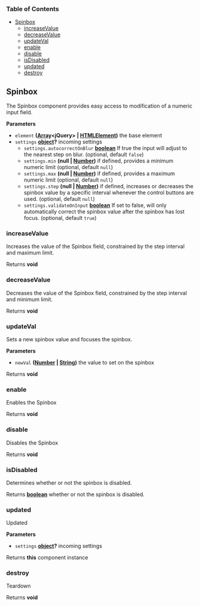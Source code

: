 <!-- Generated by documentation.js. Update this documentation by updating the source code. -->

### Table of Contents

-   [Spinbox][1]
    -   [increaseValue][2]
    -   [decreaseValue][3]
    -   [updateVal][4]
    -   [enable][5]
    -   [disable][6]
    -   [isDisabled][7]
    -   [updated][8]
    -   [destroy][9]

## Spinbox

The Spinbox component provides easy access to modification of a numeric input field.

**Parameters**

-   `element` **([Array][10]&lt;jQuery> | [HTMLElement][11])** the base element
-   `settings` **[object][12]?** incoming settings
    -   `settings.autocorrectOnBlur` **[boolean][13]** If true the input will adjust to the nearest step on blur. (optional, default `false`)
    -   `settings.min` **(null | [Number][14])** if defined, provides a minimum numeric limit (optional, default `null`)
    -   `settings.max` **(null | [Number][14])** if defined, provides a maximum numeric limit (optional, default `null`)
    -   `settings.step` **(null | [Number][14])** if defined, increases or decreases the spinbox value
         by a specific interval whenever the control buttons are used. (optional, default `null`)
    -   `settings.validateOnInput` **[boolean][13]** If set to false, will only automatically correct
         the spinbox value after the spinbox has lost focus. (optional, default `true`)

### increaseValue

Increases the value of the Spinbox field, constrained by the step interval and maximum limit.

Returns **void** 

### decreaseValue

Decreases the value of the Spinbox field, constrained by the step interval and minimum limit.

Returns **void** 

### updateVal

Sets a new spinbox value and focuses the spinbox.

**Parameters**

-   `newVal` **([Number][14] \| [String][15])** the value to set on the spinbox

Returns **void** 

### enable

Enables the Spinbox

Returns **void** 

### disable

Disables the Spinbox

Returns **void** 

### isDisabled

Determines whether or not the spinbox is disabled.

Returns **[boolean][13]** whether or not the spinbox is disabled.

### updated

Updated

**Parameters**

-   `settings` **[object][12]?** incoming settings

Returns **this** component instance

### destroy

Teardown

Returns **void** 

[1]: #spinbox

[2]: #increasevalue

[3]: #decreasevalue

[4]: #updateval

[5]: #enable

[6]: #disable

[7]: #isdisabled

[8]: #updated

[9]: #destroy

[10]: https://developer.mozilla.org/docs/Web/JavaScript/Reference/Global_Objects/Array

[11]: https://developer.mozilla.org/docs/Web/HTML/Element

[12]: https://developer.mozilla.org/docs/Web/JavaScript/Reference/Global_Objects/Object

[13]: https://developer.mozilla.org/docs/Web/JavaScript/Reference/Global_Objects/Boolean

[14]: https://developer.mozilla.org/docs/Web/JavaScript/Reference/Global_Objects/Number

[15]: https://developer.mozilla.org/docs/Web/JavaScript/Reference/Global_Objects/String
